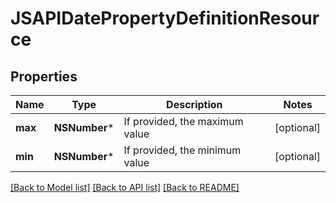 # JSAPIDatePropertyDefinitionResource

## Properties
Name | Type | Description | Notes
------------ | ------------- | ------------- | -------------
**max** | **NSNumber*** | If provided, the maximum value | [optional] 
**min** | **NSNumber*** | If provided, the minimum value | [optional] 

[[Back to Model list]](../README.md#documentation-for-models) [[Back to API list]](../README.md#documentation-for-api-endpoints) [[Back to README]](../README.md)



